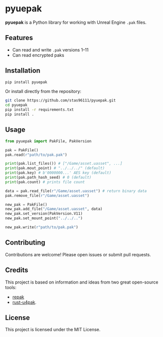 # pyuepak

**pyuepak** is a Python library for working with Unreal Engine `.pak` files.

## Features

- Can read and write `.pak` versions 1–11
- Can read encrypted paks

## Installation

```bash
pip install pyuepak
```

Or install directly from the repository:

```bash
git clone https://github.com/stas96111/pyuepak.git
cd pyuepak
pip install -r requirements.txt
pip install .
```

## Usage

```python
from pyuepak import PakFile, PakVersion

pak = PakFile()
pak.read(r"path/to/pak.pak")

print(pak.list_files()) # ["/Game/asset.uasset", ...]
print(pak.mout_point) # "../../../" (default)
print(pak.key) # b'0000000...' AES key (default)
print(pak.path_hash_seed) # 0 (default)
print(pak.count) # prints file count

data = pak.read_file(r"/Game/asset.uasset") # return binary data
pak.remove_file(r"/Game/asset.uasset")

new_pak = PakFile()
new_pak.add_file("/Game/asset.uasset", data)
new_pak.set_version(PakVersion.V11)
new_pak.set_mount_point("../../..")

new_pak.write(r"path/to/pak.pak")

```

## Contributing

Contributions are welcome! Please open issues or submit pull requests.

## Credits
This project is based on information and ideas from two great open-source tools: 
 - [repak](https://github.com/trumank/repak)
 - [rust-u4pak](https://github.com/panzi/rust-u4pak).

## License

This project is licensed under the MIT License.
